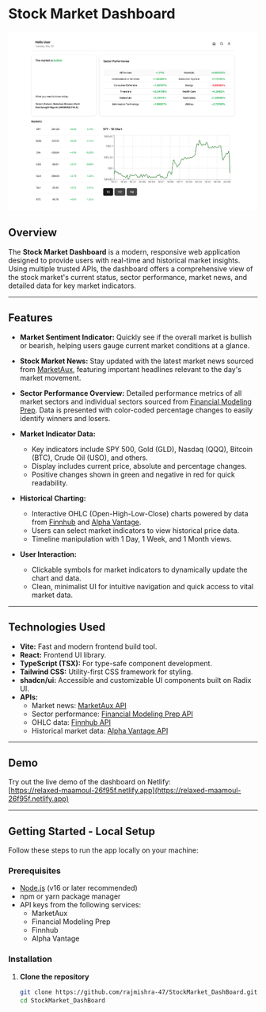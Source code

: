 # Stock Market Dashboard

![Stock Market Dashboard Screenshot](https://github.com/rajmishra-47/StockMarket_DashBoard/blob/main/SSDashboard.png)

## Overview

The **Stock Market Dashboard** is a modern, responsive web application designed to provide users with real-time and historical market insights. Using multiple trusted APIs, the dashboard offers a comprehensive view of the stock market's current status, sector performance, market news, and detailed data for key market indicators.

---

## Features

- **Market Sentiment Indicator:** Quickly see if the overall market is bullish or bearish, helping users gauge current market conditions at a glance.

- **Stock Market News:** Stay updated with the latest market news sourced from [MarketAux](https://api.marketaux.com/), featuring important headlines relevant to the day's market movement.

- **Sector Performance Overview:** Detailed performance metrics of all market sectors and individual sectors sourced from [Financial Modeling Prep](https://financialmodelingprep.com/). Data is presented with color-coded percentage changes to easily identify winners and losers.

- **Market Indicator Data:**
  - Key indicators include SPY 500, Gold (GLD), Nasdaq (QQQ), Bitcoin (BTC), Crude Oil (USO), and others.
  - Display includes current price, absolute and percentage changes.
  - Positive changes shown in green and negative in red for quick readability.

- **Historical Charting:**
  - Interactive OHLC (Open-High-Low-Close) charts powered by data from [Finnhub](https://finnhub.io/api/) and [Alpha Vantage](https://www.alphavantage.co/query).
  - Users can select market indicators to view historical price data.
  - Timeline manipulation with 1 Day, 1 Week, and 1 Month views.

- **User Interaction:**
  - Clickable symbols for market indicators to dynamically update the chart and data.
  - Clean, minimalist UI for intuitive navigation and quick access to vital market data.

---

## Technologies Used

- **Vite:** Fast and modern frontend build tool.
- **React:** Frontend UI library.
- **TypeScript (TSX):** For type-safe component development.
- **Tailwind CSS:** Utility-first CSS framework for styling.
- **shadcn/ui:** Accessible and customizable UI components built on Radix UI.
- **APIs:**
  - Market news: [MarketAux API](https://api.marketaux.com/)
  - Sector performance: [Financial Modeling Prep API](https://financialmodelingprep.com/)
  - OHLC data: [Finnhub API](https://finnhub.io/api/)
  - Historical market data: [Alpha Vantage API](https://www.alphavantage.co/query)

---

## Demo

Try out the live demo of the dashboard on Netlify:  
[https://relaxed-maamoul-26f95f.netlify.app](https://relaxed-maamoul-26f95f.netlify.app)

---

## Getting Started - Local Setup

Follow these steps to run the app locally on your machine:

### Prerequisites

- [Node.js](https://nodejs.org/) (v16 or later recommended)
- npm or yarn package manager
- API keys from the following services:
  - MarketAux
  - Financial Modeling Prep
  - Finnhub
  - Alpha Vantage

### Installation

1. **Clone the repository**

   ```bash
   git clone https://github.com/rajmishra-47/StockMarket_DashBoard.git
   cd StockMarket_DashBoard
